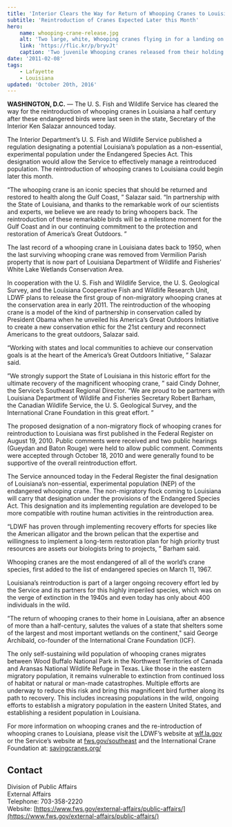 ```yaml
---
title: 'Interior Clears the Way for Return of Whooping Cranes to Louisiana'
subtitle: 'Reintroduction of Cranes Expected Later this Month'
hero:
    name: whooping-crane-release.jpg
    alt: 'Two large, white, Whooping cranes flying in for a landing on a small pond.'
    link: 'https://flic.kr/p/bryvJt'
    caption: 'Two juvenile Whooping cranes released from their holding pen fly around on Wheeler National Wildlife Refuge, Decatur, AL. Photo by Bill Gates, USFWS.'
date: '2011-02-08'
tags:
    - Lafayette
    - Louisiana
updated: 'October 20th, 2016'
---
```


**WASHINGTON, D.C.** — The U. S. Fish and Wildlife Service has cleared the way for the reintroduction of whooping cranes in Louisiana a half century after these endangered birds were last seen in the state, Secretary of the Interior Ken Salazar announced today.

The Interior Department’s U. S. Fish and Wildlife Service published a regulation designating a potential Louisiana’s population as a non-essential, experimental population under the Endangered Species Act. This designation would allow the Service to effectively manage a reintroduced population. The reintroduction of whooping cranes to Louisiana could begin later this month.  

“The whooping crane is an iconic species that should be returned and restored to health along the Gulf Coast, ” Salazar said. “In partnership with the State of Louisiana, and thanks to the remarkable work of our scientists and experts, we believe we are ready to bring whoopers back. The reintroduction of these remarkable birds will be a milestone moment for the Gulf Coast and in our continuing commitment to the protection and restoration of America’s Great Outdoors. ”  

The last record of a whooping crane in Louisiana dates back to 1950, when the last surviving whooping crane was removed from Vermilion Parish property that is now part of Louisiana Department of Wildlife and Fisheries’ White Lake Wetlands Conservation Area.  

In cooperation with the U. S. Fish and Wildlife Service, the U. S. Geological Survey, and the Louisiana Cooperative Fish and Wildlife Research Unit, LDWF plans to release the first group of non-migratory whooping cranes at the conservation area in early 2011\.  The reintroduction of the whooping crane is a model of the kind of partnership in conservation called by President Obama when he unveiled his America’s Great Outdoors Initiative to create a new conservation ethic for the 21st century and reconnect Americans to the great outdoors, Salazar said.  

“Working with states and local communities to achieve our conservation goals is at the heart of the America’s Great Outdoors Initiative, ” Salazar said.  

”We strongly support the State of Louisiana in this historic effort for the ultimate recovery of the magnificent whooping crane, ” said Cindy Dohner, the Service’s Southeast Regional Director. “We are proud to be partners with Louisiana Department of Wildlife and Fisheries Secretary Robert Barham, the Canadian Wildlife Service, the U. S. Geological Survey, and the International Crane Foundation in this great effort. ”  

The proposed designation of a non-migratory flock of whooping cranes for reintroduction to Louisiana was first published in the Federal Register on August 19, 2010\. Public comments were received and two public hearings (Gueydan and Baton Rouge) were held to allow public comment. Comments were accepted through October 18, 2010 and were generally found to be supportive of the overall reintroduction effort.  

The Service announced today in the Federal Register the final designation of Louisiana’s non-essential, experimental population (NEP) of the endangered whooping crane. The non-migratory flock coming to Louisiana will carry that designation under the provisions of the Endangered Species Act. This designation and its implementing regulation are developed to be more compatible with routine human activities in the reintroduction area.  

“LDWF has proven through implementing recovery efforts for species like the American alligator and the brown pelican that the expertise and willingness to implement a long-term restoration plan for high priority trust resources are assets our biologists bring to projects, ” Barham said.  

Whooping cranes are the most endangered of all of the world’s crane species, first added to the list of endangered species on March 11, 1967.  

Louisiana’s reintroduction is part of a larger ongoing recovery effort led by the Service and its partners for this highly imperiled species, which was on the verge of extinction in the 1940s and even today has only about 400 individuals in the wild.  

“The return of whooping cranes to their home in Louisiana, after an absence of more than a half-century, salutes the values of a state that shelters some of the largest and most important wetlands on the continent," said George Archibald, co-founder of the International Crane Foundation (ICF).  

The only self-sustaining wild population of whooping cranes migrates between Wood Buffalo National Park in the Northwest Territories of Canada and Aransas National Wildlife Refuge in Texas. Like those in the eastern migratory population, it remains vulnerable to extinction from continued loss of habitat or natural or man-made catastrophes. Multiple efforts are underway to reduce this risk and bring this magnificent bird further along its path to recovery. This includes increasing populations in the wild, ongoing efforts to establish a migratory population in the eastern United States, and establishing a resident population in Louisiana.  

For more information on whooping cranes and the re-introduction of whooping cranes to Louisiana, please visit the LDWF’s website at [wlf.la.gov](http://www.wlf.la.gov) or the Service’s website at [fws.gov/southeast](http://www.fws.gov/southeast) and the International Crane Foundation at: [savingcranes.org/](http://www.savingcranes.org/)

## Contact

Division of Public Affairs  
External Affairs  
Telephone: 703-358-2220  
Website: [https://www.fws.gov/external-affairs/public-affairs/](https://www.fws.gov/external-affairs/public-affairs/)
